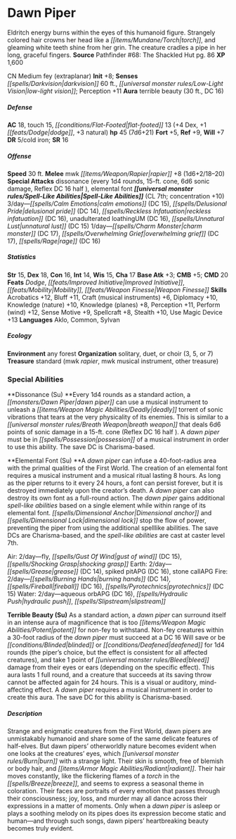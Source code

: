 ﻿---
cssclass: [monsters]
title1: Dawn Piper
desc_short: Eldritch energy burns within the eyes of this humanoid figure. Strangely
  colored hair crowns her head like a torch, and gleaming white teeth shine from her
  grin. The creature cradles a pipe in her long, graceful fingers.
title2: Dawn Piper
CR: 5
sources:
- name: 'Pathfinder #68: The Shackled Hut'
  page: 86
  link: http://paizo.com/products/btpy8uwz?Pathfinder-Adventure-Path-67-The-Shackled-Hut
XP: 1600
alignment: CN
size: Medium
type: fey
subtypes:
- extraplanar
initiative:
  bonus: 8
senses:
  darkvision: 60
  low-light vision: true
auras:
- name: terrible beauty
  radius: 30
  DC: 16
AC:
  AC: 18
  touch: 15
  flat_footed: 13
  components:
    dex: 4
    dodge: 1
    natural: 3
HP:
  HP: 45
  long: 7d6+21
saves:
  fort: 5
  ref: 9
  will: 7
DR:
- amount: 5
  weakness: cold iron
SR: 16
speeds:
  base: 30
attacks:
  melee:
  - - text: mwk rapier +8 (1d6+2/18-20)
      entries:
      - - damage: 1d6+2
          crit_range: 18-20
      attack: mwk rapier
      bonus:
      - 8
  special:
  - dissonance (every 1d4 rounds, 15-ft. cone, 6d6 sonic damage, Reflex DC 16 half
    )
  - elemental font
spell_like_abilities:
  entries:
  - name: calm emotions
    source: default
    freq: 3/day
    DC: 15
  - superscripts:
    - UM
    name: delusional pride
    source: default
    freq: 3/day
    DC: 14
  - superscripts:
    - UM
    name: reckless infatuation
    source: default
    freq: 3/day
    DC: 16
  - superscripts:
    - UM
    name: unadulterated loathing
    source: default
    freq: 3/day
    DC: 16
  - superscripts:
    - UM
    name: unnatural lust
    source: default
    freq: 3/day
    DC: 15
  - name: charm monster
    source: default
    freq: 1/day
    DC: 17
  - superscripts:
    - UM
    name: overwhelming grief
    source: default
    freq: 1/day
    DC: 17
  - name: rage
    source: default
    freq: 1/day
    DC: 16
  sources:
  - name: default
    CL: 7
    concentration: 10
ability_scores:
  STR: 15
  DEX: 18
  CON: 16
  INT: 14
  WIS: 15
  CHA: 17
BAB: 3
CMB: 5
CMD: 20
feats:
- name: Dodge
- name: Improved Initiative
- name: Mobility
- name: Weapon Finesse
skills:
  Acrobatics: 12
  Bluff: 11
  Craft (musical instruments): 6
  Diplomacy: 10
  Knowledge (nature): 10
  Knowledge (planes): 8
  Perception: 11
  Perform (wind): 12
  Sense Motive: 9
  Spellcraft: 8
  Stealth: 10
  Use Magic Device: 13
languages:
- Aklo
- Common
- Sylvan
ecology:
  environment: any forest
  organization: solitary, duet, or choir (3, 5, or 7)
  treasure_type: standard
  treasure:
  - mwk rapier
  - mwk musical instrument
  - other treasure
special_abilities:
  Dissonance (Su): Every 1d4 rounds as a standard action, a dawn piper can use a musical
    instrument to unleash a deadly torrent of sonic vibrations that tears at the very
    physicality of its enemies. This is similar to a breath weapon that deals 6d6
    points of sonic damage in a 15-ft. cone (Reflex DC 16 half ). A dawn piper must
    be in possession of a musical instrument in order to use this ability. The save
    DC is Charisma-based.
  Elemental Font (Su): |-
    A dawn piper can infuse a 40-foot-radius area with the primal qualities of the First World. The creation of an elemental font requires a musical instrument and a musical ritual lasting 8 hours. As long as the piper returns to it every 24 hours, a font can persist forever, but it is destroyed immediately upon the creator's death. A dawn piper can also destroy its own font as a full-round action. The dawn piper gains additional spell-like abilities based on a single element while within range of its elemental font. Dimensional anchor and dimensional lock stop the flow of power, preventing the piper from using the additional spelllike abilities. The save DCs are Charisma-based, and the spell-like abilities are cast at caster level 7th. 

    Air: 2/day-fly, gust of wind (DC 15), shocking grasp 
    Earth: 2/day-grease (DC 14), spiked pitAPG (DC 16), stone callAPG 
    Fire: 2/day-burning hands (DC 14), fireball (DC 16), pyrotechnics (DC 15) 
    Water: 2/day-aqueous orbAPG (DC 16), hydraulic pushAPG, slipstreamAPG
  Terrible Beauty (Su): As a standard action, a dawn piper can surround itself in
    an intense aura of magnificence that is too potent for non-fey to withstand. Non-fey
    creatures within a 30-foot radius of the dawn piper must succeed at a DC 16 Will
    save or be blinded or deafened for 1d4 rounds (the piper's choice, but the effect
    is consistent for all affected creatures), and take 1 point of bleed damage from
    their eyes or ears (depending on the specific effect). This aura lasts 1 full
    round, and a creature that succeeds at its saving throw cannot be affected again
    for 24 hours. This is a visual or auditory, mind-affecting effect. A dawn piper
    requires a musical instrument in order to create this aura. The save DC for this
    ability is Charisma-based.
desc_long: Strange and enigmatic creatures from the First World, dawn pipers are unmistakably
  humanoid and share some of the same delicate features of half-elves. But dawn pipers'
  otherworldly nature becomes evident when one looks at the creatures' eyes, which
  burn with a strange light. Their skin is smooth, free of blemish or body hair, and
  radiant. Their hair moves constantly, like the flickering flames of a torch in the
  breeze, and seems to express a seasonal theme in coloration. Their faces are portraits
  of every emotion that passes through their consciousness; joy, loss, and murder
  may all dance across their expressions in a matter of moments. Only when a dawn
  piper is asleep or plays a soothing melody on its pipes does its expression become
  static and human-and through such songs, dawn pipers' heartbreaking beauty becomes
  truly evident.

---

# Dawn Piper
Eldritch energy burns within the eyes of this humanoid figure. Strangely colored hair crowns her head like a _[[items/Mundane/Torch|torch]]_, and gleaming white teeth shine from her grin. The creature cradles a pipe in her long, graceful fingers.
**Source** Pathfinder #68: The Shackled Hut pg. 86
**XP** 1,600

CN Medium fey (extraplanar)
**Init** +8; **Senses** _[[spells/Darkvision|darkvision]]_ 60 ft., _[[universal monster rules/Low-Light Vision|low-light vision]]_; Perception +11
**Aura** terrible beauty (30 ft., DC 16)

##### Defense

**AC** 18, touch 15, _[[conditions/Flat-Footed|flat-footed]]_ 13 (+4 Dex, +1 _[[feats/Dodge|dodge]]_, +3 natural)
**hp** 45 (7d6+21)
**Fort** +5, **Ref** +9, **Will** +7
**DR** 5/cold iron; **SR** 16

##### Offense
**Speed** 30 ft.
**Melee** mwk _[[items/Weapon/Rapier|rapier]]_ +8 (1d6+2/18–20)
**Special Attacks** dissonance (every 1d4 rounds, 15-ft. cone, 6d6 sonic damage, Reflex DC 16 half ), elemental font
**_[[universal monster rules/Spell-Like Abilities|Spell-Like Abilities]]_** (CL 7th; concentration +10)
3/day—_[[spells/Calm Emotions|calm emotions]]_ (DC 15), _[[spells/Delusional Pride|delusional pride]]_ (DC 14), _[[spells/Reckless Infatuation|reckless infatuation]]_ (DC 16), unadulterated loathingUM (DC 16), _[[spells/Unnatural Lust|unnatural lust]]_ (DC 15)
1/day—_[[spells/Charm Monster|charm monster]]_ (DC 17), _[[spells/Overwhelming Grief|overwhelming grief]]_ (DC 17), _[[spells/Rage|rage]]_ (DC 16)

##### Statistics
**Str** 15, **Dex** 18, **Con** 16, **Int** 14, **Wis** 15, **Cha** 17
**Base Atk** +3; **CMB** +5; **CMD** 20
**Feats** _Dodge_, _[[feats/Improved Initiative|Improved Initiative]]_, _[[feats/Mobility|Mobility]]_, _[[feats/Weapon Finesse|Weapon Finesse]]_
**Skills** Acrobatics +12, Bluff +11, Craft (musical instruments) +6, Diplomacy +10, Knowledge (nature) +10, Knowledge (planes) +8, Perception +11, Perform (wind) +12, Sense Motive +9, Spellcraft +8, Stealth +10, Use Magic Device +13
**Languages** Aklo, Common, Sylvan

##### Ecology

**Environment** any forest
**Organization** solitary, duet, or choir (3, 5, or 7)
**Treasure** standard (mwk _rapier_, mwk musical instrument, other treasure)

### Special Abilities

**Dissonance (Su) **Every 1d4 rounds as a standard action, a _[[monsters/Dawn Piper|dawn piper]]_ can use a musical instrument to unleash a _[[items/Weapon Magic Abilities/Deadly|deadly]]_ torrent of sonic vibrations that tears at the very physicality of its enemies. This is similar to a _[[universal monster rules/Breath Weapon|breath weapon]]_ that deals 6d6 points of sonic damage in a 15-ft. cone (Reflex DC 16 half ). A _dawn piper_ must be in _[[spells/Possession|possession]]_ of a musical instrument in order to use this ability. The save DC is Charisma-based.

**Elemental Font (Su) **A _dawn piper_ can infuse a 40-foot-radius area with the primal qualities of the First World. The creation of an elemental font requires a musical instrument and a musical ritual lasting 8 hours. As long as the piper returns to it every 24 hours, a font can persist forever, but it is destroyed immediately upon the creator’s death. A _dawn piper_ can also destroy its own font as a full-round action. The _dawn piper_ gains additional _spell-like abilities_ based on a single element while within range of its elemental font. _[[spells/Dimensional Anchor|Dimensional anchor]]_ and _[[spells/Dimensional Lock|dimensional lock]]_ stop the flow of power, preventing the piper from using the additional spelllike abilities. The save DCs are Charisma-based, and the _spell-like abilities_ are cast at caster level 7th.

Air: 2/day—fly, _[[spells/Gust Of Wind|gust of wind]]_ (DC 15), _[[spells/Shocking Grasp|shocking grasp]]_ 
Earth: 2/day—_[[spells/Grease|grease]]_ (DC 14), spiked pitAPG (DC 16), stone callAPG 
Fire: 2/day—_[[spells/Burning Hands|burning hands]]_ (DC 14), _[[spells/Fireball|fireball]]_ (DC 16), _[[spells/Pyrotechnics|pyrotechnics]]_ (DC 15) 
Water: 2/day—aqueous orbAPG (DC 16), _[[spells/Hydraulic Push|hydraulic push]]_, _[[spells/Slipstream|slipstream]]_

**Terrible Beauty (Su)** As a standard action, a _dawn piper_ can surround itself in an intense aura of magnificence that is too _[[items/Weapon Magic Abilities/Potent|potent]]_ for non-fey to withstand. Non-fey creatures within a 30-foot radius of the _dawn piper_ must succeed at a DC 16 Will save or be _[[conditions/Blinded|blinded]]_ or _[[conditions/Deafened|deafened]]_ for 1d4 rounds (the piper’s choice, but the effect is consistent for all affected creatures), and take 1 point of _[[universal monster rules/Bleed|bleed]]_ damage from their eyes or ears (depending on the specific effect). This aura lasts 1 full round, and a creature that succeeds at its saving throw cannot be affected again for 24 hours. This is a visual or auditory, mind-affecting effect. A _dawn piper_ requires a musical instrument in order to create this aura. The save DC for this ability is Charisma-based.

##### Description

Strange and enigmatic creatures from the First World, dawn pipers are unmistakably humanoid and share some of the same delicate features of half-elves. But dawn pipers’ otherworldly nature becomes evident when one looks at the creatures’ eyes, which _[[universal monster rules/Burn|burn]]_ with a strange light. Their skin is smooth, free of blemish or body hair, and _[[items/Armor Magic Abilities/Radiant|radiant]]_. Their hair moves constantly, like the flickering flames of a _torch_ in the _[[spells/Breeze|breeze]]_, and seems to express a seasonal theme in coloration. Their faces are portraits of every emotion that passes through their consciousness; joy, loss, and murder may all dance across their expressions in a matter of moments. Only when a _dawn piper_ is asleep or plays a soothing melody on its pipes does its expression become static and human—and through such songs, dawn pipers’ heartbreaking beauty becomes truly evident.
